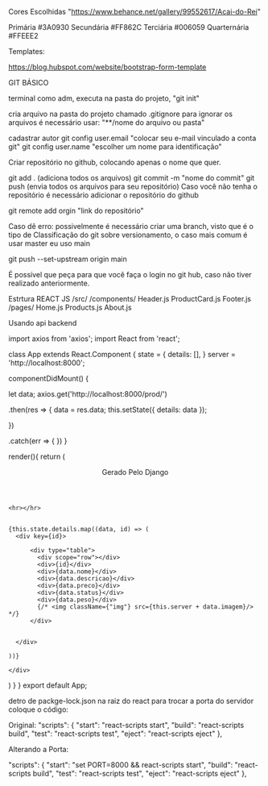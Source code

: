 Cores Escolhidas "https://www.behance.net/gallery/99552617/Acai-do-Rei"

Primária #3A0930
Secundária #FF862C
Terciária #006059
Quarternária #FFEEE2


Templates:

https://blog.hubspot.com/website/bootstrap-form-template


GIT BÁSICO

terminal como adm, executa na pasta do projeto, "git init"

cria arquivo na pasta do projeto chamado .gitignore
para ignorar os arquivos é necessário usar: "**/nome do arquivo ou pasta"

cadastrar autor
git config user.email "colocar seu e-mail vinculado a conta git"
git config user.name "escolher um nome para identificação"

Criar repositório no github, colocando apenas o nome que quer.

git add . (adiciona todos os arquivos)
git commit -m "nome do commit"
git push (envia todos os arquivos para seu repositório)
Caso você não tenha o repositório é necessário adicionar o repositório do github

git remote add orgin "link do repositório"

Caso dê erro: possivelmente é necessário criar uma branch, visto que é o tipo de Classificação do git sobre versionamento, o caso mais comum é usar master eu uso main

git push --set-upstream origin main

É possível que peça para que você faça o login no git hub, caso não tiver realizado anteriormente.



Estrtura REACT JS
/src/
    /components/
      Header.js
      ProductCard.js
      Footer.js
    /pages/
      Home.js
      Products.js
      About.js

Usando api backend

import axios from 'axios';
import React from 'react';

class App extends React.Component {
  state = { details: [], }
  server = 'http://localhost:8000';
  

componentDidMount() {
  
  let data;
  axios.get('http://localhost:8000/prod/')
  
  .then(res => {
    data = res.data;
    this.setState({
      details: data
    });
    
  })
  
  .catch(err => { })
}

render(){
  return (
    <div>
    <header>Gerado Pelo Django</header>
    
    <hr></hr>
    
    
    {this.state.details.map((data, id) => (
      <div key={id}>
        
          <div type="table">
            <div scope="row"></div>
            <div>{id}</div>
            <div>{data.nome}</div>
            <div>{data.descricao}</div>
            <div>{data.preco}</div>
            <div>{data.status}</div>
            <div>{data.peso}</div>
            {/* <img className={"img"} src={this.server + data.imagem}/> */}
          </div>
        
        
      </div>
      
    ))}
    
    </div>
    
 
    
  )
}
}
export default App;


detro de packge-lock.json na raiz do react para trocar a porta do servidor coloque o código:

Original:
"scripts": {
    "start": "react-scripts start",
    "build": "react-scripts build",
    "test": "react-scripts test",
    "eject": "react-scripts eject"
  },

Alterando a Porta:

"scripts": {
    "start": "set PORT=8000 && react-scripts start",
    "build": "react-scripts build",
    "test": "react-scripts test",
    "eject": "react-scripts eject"
  },
